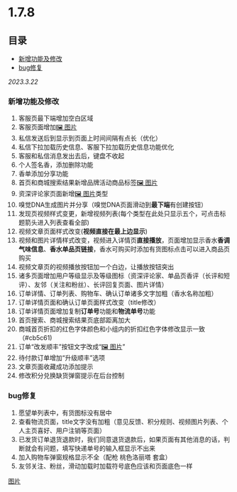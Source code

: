 # 1.7.8

## 目录

-   [新增功能及修改](#新增功能及修改)
-   [bug修复](#bug修复)

*2023.3.22*

### 新增功能及修改

1.  客服页最下端增加空白区域
2.  客服页面增加[🖼️ 图片](image/Screenshot_2023-03-13-11-57-33-64_d1b14539a342aec_.jpg "🖼️ 图片")
3.  私信发送后到显示到页面上时间间隔有点长（优化）
4.  私信下拉加载历史信息、客服下拉加载历史信息功能优化
5.  客服和私信消息发出去后，键盘不收起
6.  个人签名香，添加删除功能
7.  香单添加分享功能
8.  首页和商城搜索结果新增品牌活动商品标签[🖼️ 图片](image/00A1FE89F4BD1EB656AA8F48430F9137_YX45X-Hgxl.jpg "🖼️ 图片")
9.  资深评论家页面新增[🖼️ 图片](image/Screenshot_2023-03-13-11-50-11-32_d1b14539a342aec_.jpg "🖼️ 图片")类型
10. 嗅觉DNA生成图片并分享（嗅觉DNA页面滑动到**最下端**有创建按钮）
11. 发现页视频样式变更，新增视频列表(每个类型在此处只显示五个，可点击标题箭头进入列表查看全部)
12. 视频文章页面样式改变(**视频直接在最上边显示**)
13. 视频和图片详情样式改变，视频进入详情页**直接播放**，页面增加显示香水**香调气味信息**、**香水单品页链接**，香水可购买时添加有货图标点击可以进入商品页购买
14. 视频文章页的视频播放按钮加一个白边，让播放按钮突出
15. 诸多页面增加用户等级显示及等级图标（资深评论家、单品页香评（长评和短评）、友邻（关注和粉丝）、长评回复页面、图片详情）
16. 订单详情、订单列表、购物车、确认订单诸多文字加粗（香水名称加粗）
17. 订单详情页面和确认订单页面样式改变（title修改）
18. 订单详情页面增加复制**订单号**功能和**物流单号**功能
19. 首页搜索、商城搜索结果页底部距离加大
20. 商城首页折扣的红色字体颜色和小组内的折扣红色字体修改显示一致（#cb5c61)
21. 订单“改发顺丰”按钮文字改成“[🖼️ 图片](image/Screenshot_2023-03-13-11-47-17-47_d1b14539a342aec_.jpg "🖼️ 图片")”
22. 待付款订单增加“升级顺丰”选项
23. 文章页面收藏成功添加提示
24. 修改积分兑换缺货弹窗提示在后台控制

### bug修复

1.  愿望单列表中，有货图标没有居中
2.  查看物流页面，title文字没有加粗（意见反馈、积分规则、视频图片列表、个人主页喜好、用户注销等页面）
3.  已发货订单退货退款时，我们同意退货退款后，如果页面有其他消息的话，判断就会有问题，填写快递单号的输入框显示不出来
4.  加入购物车弹窗规格显示不全（配枪 桃色洛丽塔 套盒）
5.  友邻关注、粉丝，滑动加载时加载符号底色应该和页面底色一样

[图片](https://www.wolai.com/wHppynoeVA6H8H4vqqXqgF "图片")
